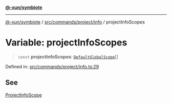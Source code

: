 [**@-xun/symbiote**](../../../../../README.md)

***

[@-xun/symbiote](../../../../../README.md) / [src/commands/project/info](../README.md) / projectInfoScopes

# Variable: projectInfoScopes

> `const` **projectInfoScopes**: [`DefaultGlobalScope`](../../../../configure/enumerations/DefaultGlobalScope.md)[]

Defined in: [src/commands/project/info.ts:29](https://github.com/Xunnamius/symbiote/blob/49eb9bd7563e40ea52da5a2140cfd27942428d9e/src/commands/project/info.ts#L29)

## See

[ProjectInfoScope](../../../../configure/enumerations/DefaultGlobalScope.md)
